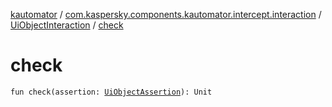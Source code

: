 [kautomator](../../index.md) / [com.kaspersky.components.kautomator.intercept.interaction](../index.md) / [UiObjectInteraction](index.md) / [check](./check.md)

# check

`fun check(assertion: `[`UiObjectAssertion`](../../com.kaspersky.components.kautomator.intercept.operation/-ui-object-assertion.md)`): Unit`